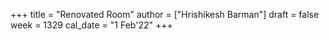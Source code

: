 +++
title = "Renovated Room"
author = ["Hrishikesh Barman"]
draft = false
week = 1329
cal_date = "1 Feb'22"
+++
